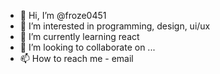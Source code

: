 - 👋 Hi, I’m @froze0451
- 👀 I’m interested in programming, design, ui/ux
- 🌱 I’m currently learning react
- 💞️ I’m looking to collaborate on ...
- 📫 How to reach me - email

<!---
froze0451/froze0451 is a ✨ special ✨ repository because its `README.md` (this file) appears on your GitHub profile.
You can click the Preview link to take a look at your changes.
--->
